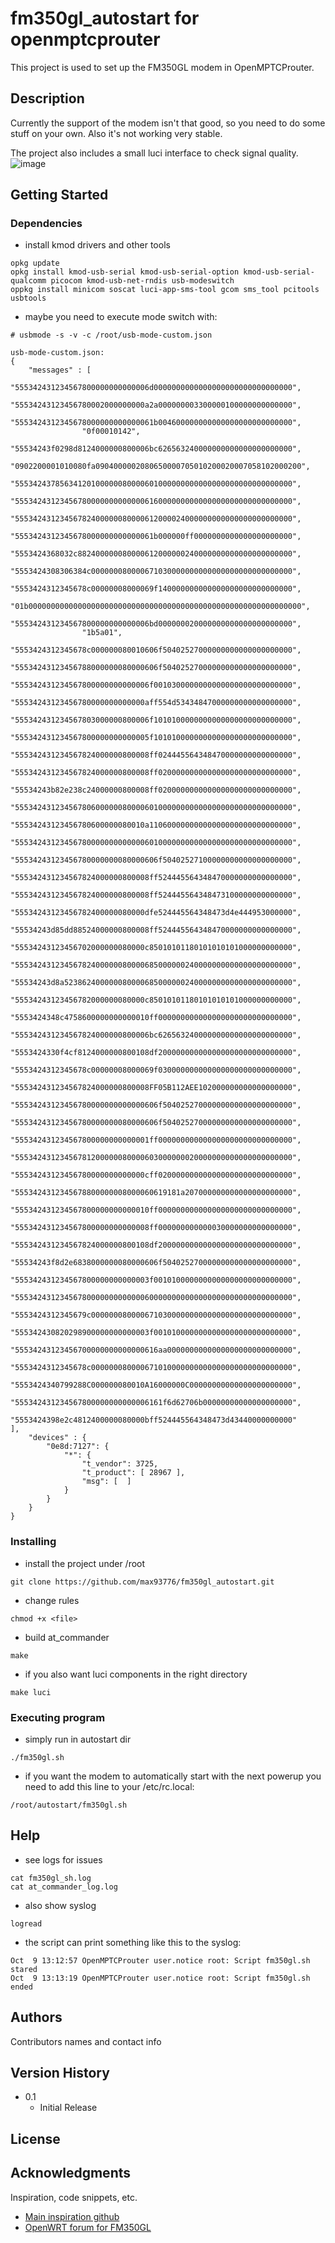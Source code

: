# fm350gl_autostart for openmptcprouter 

This project is used to set up the FM350GL modem in OpenMPTCProuter.

## Description

Currently the support of the modem isn't that good, so you need to do some stuff on your own. Also it's not working very stable.



The project also includes a small luci interface to check signal quality.
![image](https://github.com/user-attachments/assets/c7d95134-c16c-4366-a94d-2b414fc7d23e)


## Getting Started

### Dependencies
* install kmod drivers and other tools
```
opkg update
opkg install kmod-usb-serial kmod-usb-serial-option kmod-usb-serial-qualcomm picocom kmod-usb-net-rndis usb-modeswitch
oppkg install minicom soscat luci-app-sms-tool gcom sms_tool pcitools usbtools
```
* maybe you need to execute mode switch with:
```
# usbmode -s -v -c /root/usb-mode-custom.json

usb-mode-custom.json:
{
	"messages" : [
                "555342431234567800000000000006d0000000000000000000000000000000",
                "55534243123456780002000000000a2a000000003300000100000000000000",
                "5553424312345678000000000000061b004600000000000000000000000000",
                "0f00010142",
                "55534243f0298d8124000000800006bc626563240000000000000000000000",
                "0902200001010080fa0904000002080650000705010200020007058102000200",
                "55534243785634120100000080000601000000000000000000000000000000",
                "55534243123456780000000000000616000000000000000000000000000000",
                "55534243123456782400000080000612000024000000000000000000000000",
                "5553424312345678000000000000061b000000ff0000000000000000000000",
                "5553424368032c882400000080000612000000240000000000000000000000",
                "5553424308306384c000000080000671030000000000000000000000000000",
                "5553424312345678c00000008000069f140000000000000000000000000000",
                "01b0000000000000000000000000000000000000000000000000000000000000",
                "555342431234567800000000000006bd000000020000000000000000000000",
                "1b5a01",
                "5553424312345678c000000080010606f50402527000000000000000000000",
                "55534243123456788000000080000606f50402527000000000000000000000",
                "555342431234567800000000000006f0010300000000000000000000000000",
                "55534243123456780000000000000aff554d53434847000000000000000000",
                "555342431234567803000000800006f1010100000000000000000000000000",
                "555342431234567800000000000005f1010100000000000000000000000000",
                "555342431234567824000000800008ff024445564348470000000000000000",
                "555342431234567824000000800008ff020000000000000000000000000000",
                "55534243b82e238c24000000800008ff020000000000000000000000000000",
                "55534243123456780600000080000601000000000000000000000000000000",
                "55534243123456780600000080010a11060000000000000000000000000000",
                "55534243123456780000000000000601000000000000000000000000000000",
                "55534243123456780000000080000606f50402527100000000000000000000",
                "555342431234567824000000800008ff524445564348470000000000000000",
                "555342431234567824000000800008ff524445564348473100000000000000",
                "55534243123456782400000080000dfe524445564348473d4e444953000000",
                "55534243d85dd88524000000800008ff524445564348470000000000000000",
                "55534243123456702000000080000c85010101180101010101000000000000",
                "55534243123456782400000080000685000000240000000000000000000000",
                "55534243d8a523862400000080000685000000240000000000000000000000",
                "55534243123456782000000080000c85010101180101010101000000000000",
                "5553424348c4758600000000000010ff000000000000000000000000000000",
                "555342431234567824000000800006bc626563240000000000000000000000",
                "5553424330f4cf8124000000800108df200000000000000000000000000000",
                "5553424312345678c00000008000069f030000000000000000000000000000",
                "555342431234567824000000800008FF05B112AEE102000000000000000000",
                "55534243123456780000000000000606f50402527000000000000000000000",
                "55534243123456780000000080000606f50402527000000000000000000000",
                "555342431234567800000000000001ff000000000000000000000000000000",
                "55534243123456781200000080000603000000020000000000000000000000",
                "55534243123456780000000000000cff020000000000000000000000000000",
                "5553424312345678800000008000060619181a207000000000000000000000",
                "555342431234567800000000000010ff000000000000000000000000000000",
                "555342431234567800000000000008ff000000000000030000000000000000",
                "555342431234567824000000800108df200000000000000000000000000000",
                "55534243f8d2e6838000000080000606f50402527000000000000000000000",
                "555342431234567800000000000003f0010100000000000000000000000000",
                "55534243123456780000000000000600000000000000000000000000000000",
                "5553424312345679c000000080000671030000000000000000000000000000",
                "555342430820298900000000000003f0010100000000000000000000000000",
                "55534243123456700000000000000616aa0000000000000000000000000000",
                "5553424312345678c000000080000671010000000000000000000000000000",
                "5553424340799288C000000080010A16000000C00000000000000000000000",
                "555342431234567800000000000006161f6d62706b00000000000000000000",
                "5553424398e2c4812400000080000bff524445564348473d43440000000000"
],
	"devices" : {
		"0e8d:7127": {
			"*": {
				"t_vendor": 3725,
				"t_product": [ 28967 ],
				"msg": [  ]
			}
		}
	}
}
```

### Installing

* install the project under /root
```
git clone https://github.com/max93776/fm350gl_autostart.git
```
* change rules
```
chmod +x <file>
```
* build at_commander
```
make
```
* if you also want luci components in the right directory
```
make luci
```
### Executing program

* simply run in autostart dir
```
./fm350gl.sh
```
* if you want the modem to automatically start with the next powerup you need to add this line to your /etc/rc.local:
```
/root/autostart/fm350gl.sh
```

## Help

* see logs for issues
```
cat fm350gl_sh.log
cat at_commander_log.log
```
* also show syslog
```
logread
```
* the script can print something like this to the syslog:
```
Oct  9 13:12:57 OpenMPTCProuter user.notice root: Script fm350gl.sh stared
Oct  9 13:13:19 OpenMPTCProuter user.notice root: Script fm350gl.sh ended
```

## Authors

Contributors names and contact info

## Version History

* 0.1
    * Initial Release

## License


## Acknowledgments

Inspiration, code snippets, etc.
* [Main inspiration github](https://github.com/drozdi70/bananapi_bpir4/blob/main/openwrt_fibocom.txt)
* [OpenWRT forum for FM350GL](https://forum.openwrt.org/t/fibocom-fm350-gl-support/142682/289)
